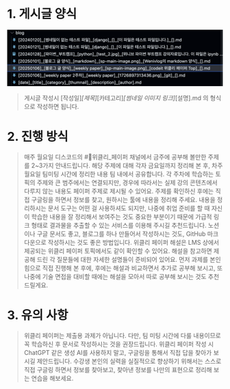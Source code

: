 # 1. 게시글 양식
![게시글 이미지](img/test_4.png)
> 게시글 작성시 [작성일]_[제목]_[카테고리]_[썸네일 이미지 링크]_[설명].md 의 형식으로 작성하면 됩니다.

# 2. 진행 방식
>매주 월요일 디스코드의 #📄위클리_페이퍼 채널에서 금주에 공부해 볼만한 주제를 2~3가지 안내드립니다. 해당 주제에 대해 각자 금요일까지 정리해 본 후, 차주 월요일 팀미팅 시간에 정리한 내용 팀 내에서 공유합니다.
>각 주차에 학습하는 토픽의 주제와 큰 범주에서는 연결되지만, 경우에 따라서는 실제 강의 콘텐츠에서 다루지 않는 내용도 페이퍼 주제로 제시될 수 있어요.
>주제를 확인하신 후에는 직접 구글링을 하면서 정보를 찾고, 원하시는 툴에 내용을 정리해 주세요.
>내용을 정리하시는 문서 도구는 어떤 걸 사용하셔도 되지만, 나중에 취업 준비를 할 때 자신이 학습한 내용을 잘 정리해서 보여주는 것도 중요한 부분이기 때문에 가급적 링크 형태로 결과물을 추출할 수 있는 서비스를 이용해 주시길 추천드립니다.
>노션이나 구글 문서도 좋고, 블로그를 하나 만들어서 작성하시는 것도, GitHub 마크다운으로 작성하시는 것도 좋은 방법입니다.
>위클리 페이퍼 해설은 LMS 상에서 제공되는 위클리 페이퍼 토픽에서도 같이 확인할 수 있어요.
>해설을 참고하면 제공해 드린 각 질문들에 대한 자세한 설명들이 준비되어 있어요. 먼저 과제를 본인 힘으로 직접 진행해 본 후에, 후에는 해설과 비교하면서 추가로 공부해 보시고, 또 나중에 기술 면접을 대비할 때에는 해설을 모아서 따로 공부해 보시는 것도 추천드릴게요.

# 3. 유의 사항
>위클리 페이퍼는 제출용 과제가 아닙니다. 다만, 팀 미팅 시간에 다룰 내용이므로 꼭 학습하신 후 문서로 작성하시는 것을 권장드립니다.
>위클리 페이퍼 작성 시 ChatGPT 같은 생성 AI를 사용하지 말고, 구글링을 통해서 직접 답을 찾아가 보시길 제안드립니다. 수강생 본인의 실력을 실질적으로 향상하기 위해서는 스스로 직접 구글링 하면서 정보를 찾아보고, 찾아낸 정보를 나만의 표현으로 정리해 보는 연습을 해보세요.
